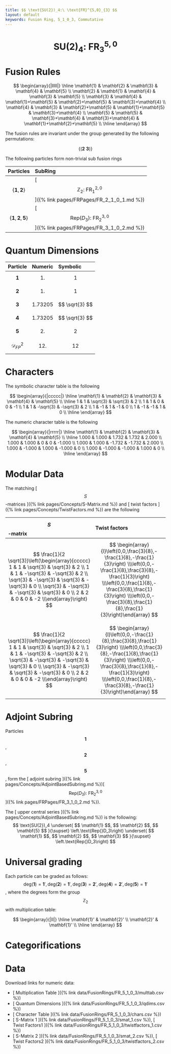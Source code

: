 ```yaml
---
title: $$ \text{SU(2})_4:\ \text{FR}^{5,0}_{3} $$
layout: default
keywords: Fusion Ring, 5_1_0_3, Commutative
---
```

# $$ \text{SU(2})_4:\ \text{FR}^{5,0}_{3} $$


# Fusion Rules

$$
\begin{array}{|lllll|}
\hline
 \mathbf{1} & \mathbf{2} & \mathbf{3} & \mathbf{4} & \mathbf{5} \\
 \mathbf{2} & \mathbf{1} & \mathbf{4} & \mathbf{3} & \mathbf{5} \\
 \mathbf{3} & \mathbf{4} & \mathbf{1}+\mathbf{5} & \mathbf{2}+\mathbf{5} & \mathbf{3}+\mathbf{4} \\
 \mathbf{4} & \mathbf{3} & \mathbf{2}+\mathbf{5} & \mathbf{1}+\mathbf{5} & \mathbf{3}+\mathbf{4} \\
 \mathbf{5} & \mathbf{5} & \mathbf{3}+\mathbf{4} & \mathbf{3}+\mathbf{4} & \mathbf{1}+\mathbf{2}+\mathbf{5} \\
\hline
\end{array}
$$


The fusion rules are invariant under the group generated by the following permutations:

$$ \left\{(\mathbf{2} \ \mathbf{3})\right\} $$


The following particles form non-trivial sub fusion rings

| Particles | SubRing |
| :------ | :------ |
| $$ \{\mathbf{1},\mathbf{2}\} $$ | [ $$ \mathbb{Z}_2:\ \text{FR}^{2,0}_{1} $$ ]({% link pages/FRPages/FR_2_1_0_1.md %}) |
| $$ \{\mathbf{1},\mathbf{2},\mathbf{5}\} $$ | [ $$ \left.\text{Rep(}D_3\right):\ \text{FR}^{3,0}_{2} $$ ]({% link pages/FRPages/FR_3_1_0_2.md %}) |


# Quantum Dimensions

| Particle | Numeric | Symbolic |
| :------ | :------ | :------ |
| $$ \mathbf{1} $$ | $$ 1. $$ | $$ 1 $$ |
| $$ \mathbf{2} $$ | $$ 1. $$ | $$ 1 $$ |
| $$ \mathbf{3} $$ | $$ 1.73205 $$ | $$ \sqrt{3} $$ |
| $$ \mathbf{4} $$ | $$ 1.73205 $$ | $$ \sqrt{3} $$ |
| $$ \mathbf{5} $$ | $$ 2. $$ | $$ 2 $$ |
| $$ \mathcal{D}_{FP}^2 $$ | $$ 12. $$ | $$ 12 $$ |

# Characters

The symbolic character table is the following

$$
\begin{array}{|ccccc|}
\hline
 \mathbf{1} & \mathbf{2} & \mathbf{3} & \mathbf{4} & \mathbf{5} \\
\hline
 1 & 1 & \sqrt{3} & \sqrt{3} & 2 \\
 1 & 1 & 0 & 0 & -1 \\
 1 & 1 & -\sqrt{3} & -\sqrt{3} & 2 \\
 1 & -1 & 1 & -1 & 0 \\
 1 & -1 & -1 & 1 & 0 \\
\hline
\end{array}
$$

The numeric character table is the following

$$
\begin{array}{|rrrrr|}
\hline
 \mathbf{1} & \mathbf{2} & \mathbf{3} & \mathbf{4} & \mathbf{5} \\
\hline
 1.000 & 1.000 & 1.732 & 1.732 & 2.000 \\
 1.000 & 1.000 & 0 & 0 & -1.000 \\
 1.000 & 1.000 & -1.732 & -1.732 & 2.000 \\
 1.000 & -1.000 & 1.000 & -1.000 & 0 \\
 1.000 & -1.000 & -1.000 & 1.000 & 0 \\
\hline
\end{array}
$$

# Modular Data

The matching [ $$ S $$-matrices ]({% link pages/Concepts/S-Matrix.md %}) and [ twist factors ]({% link pages/Concepts/TwistFactors.md %}) are the following

| $$ S $$-matrix | Twist factors |
| :------ | :------ |
| $$ \frac{1}{2 \sqrt{3}}\left(\begin{array}{ccccc} 1 & 1 & \sqrt{3} & \sqrt{3} & 2 \\ 1 & 1 & -\sqrt{3} & -\sqrt{3} & 2 \\ \sqrt{3} & -\sqrt{3} & \sqrt{3} & -\sqrt{3} & 0 \\ \sqrt{3} & -\sqrt{3} & -\sqrt{3} & \sqrt{3} & 0 \\ 2 & 2 & 0 & 0 & -2 \\\end{array}\right) $$ | $$ \begin{array}{l}\left(0,0,\frac{3}{8},-\frac{1}{8},-\frac{1}{3}\right) \\\left(0,0,-\frac{1}{8},\frac{3}{8},-\frac{1}{3}\right) \\\left(0,0,\frac{1}{8},-\frac{3}{8},\frac{1}{3}\right) \\\left(0,0,-\frac{3}{8},\frac{1}{8},\frac{1}{3}\right)\end{array} $$ |
| $$ \frac{1}{2 \sqrt{3}}\left(\begin{array}{ccccc} 1 & 1 & \sqrt{3} & \sqrt{3} & 2 \\ 1 & 1 & -\sqrt{3} & -\sqrt{3} & 2 \\ \sqrt{3} & -\sqrt{3} & -\sqrt{3} & \sqrt{3} & 0 \\ \sqrt{3} & -\sqrt{3} & \sqrt{3} & -\sqrt{3} & 0 \\ 2 & 2 & 0 & 0 & -2 \\\end{array}\right) $$ | $$ \begin{array}{l}\left(0,0,-\frac{1}{8},\frac{3}{8},\frac{1}{3}\right) \\\left(0,0,\frac{3}{8},-\frac{1}{8},\frac{1}{3}\right) \\\left(0,0,-\frac{3}{8},\frac{1}{8},-\frac{1}{3}\right) \\\left(0,0,\frac{1}{8},-\frac{3}{8},-\frac{1}{3}\right)\end{array} $$ |

# Adjoint Subring

Particles $$ \mathbf{1} $$, $$ \mathbf{2} $$, $$ \mathbf{5} $$, form the [ adjoint subring ]({% link pages/Concepts/AdjointBasedSubring.md %})[ $$ \left.\text{Rep(}D_3\right):\ \text{FR}^{3,0}_{2} $$ ]({% link pages/FRPages/FR_3_1_0_2.md %}).

The [ upper central series ]({% link pages/Concepts/AdjointBasedSubring.md %}) is the following:
$$ \text{SU(2})_4 \underset{ $$ \mathbf{1} $$, $$ \mathbf{2} $$, $$ \mathbf{5} $$ }{\supset}  \left.\text{Rep(}D_3\right) \underset{ $$ \mathbf{1} $$, $$ \mathbf{2} $$, $$ \mathbf{3} $$ }{\supset}  \left.\text{Rep(}D_3\right) $$

# Universal grading

Each particle can be graded as follows: $$ \text{deg}(\mathbf{1}) = \mathbf{1}', \text{deg}(\mathbf{2}) = \mathbf{1}', \text{deg}(\mathbf{3}) = \mathbf{2}', \text{deg}(\mathbf{4}) = \mathbf{2}', \text{deg}(\mathbf{5}) = \mathbf{1}' $$, where the degrees form the group $$ \mathbb{Z}_2 $$ with multiplication table:

$$
\begin{array}{|ll|}
\hline
 \mathbf{1}' & \mathbf{2}' \\
 \mathbf{2}' & \mathbf{1}' \\
\hline
\end{array}
$$

# Categorifications



# Data

Download links for numeric data:

* [ Multiplication Table ]({% link data/FusionRings/FR_5_1_0_3/multtab.csv %})
* [ Quantum Dimensions ]({% link data/FusionRings/FR_5_1_0_3/qdims.csv %})
* [ Character Table ]({% link data/FusionRings/FR_5_1_0_3/chars.csv %})
* [ S-Matrix 1 ]({% link data/FusionRings/FR_5_1_0_3/smat_1.csv %}), [ Twist Factors1 ]({% link data/FusionRings/FR_5_1_0_3/twistfactors_1.csv %})
* [ S-Matrix 2 ]({% link data/FusionRings/FR_5_1_0_3/smat_2.csv %}), [ Twist Factors2 ]({% link data/FusionRings/FR_5_1_0_3/twistfactors_2.csv %})